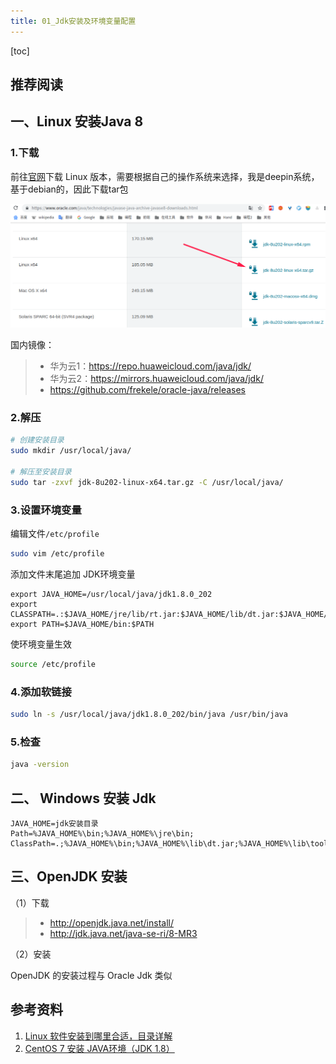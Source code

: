 ```yaml
---
title: 01_Jdk安装及环境变量配置
---
```


[toc]

## 推荐阅读

## 一、Linux 安装Java 8

### 1.下载

前往[官网](https://www.oracle.com/java/technologies/javase-java-archive-javase8-downloads.html)下载 Linux 版本，需要根据自己的操作系统来选择，我是deepin系统，基于debian的，因此下载tar包

![1567941026153](./images/1567941026153.png)

国内镜像：

> - 华为云1：https://repo.huaweicloud.com/java/jdk/
> - 华为云2：https://mirrors.huaweicloud.com/java/jdk/
> - https://github.com/frekele/oracle-java/releases

### 2.解压

```bash
# 创建安装目录
sudo mkdir /usr/local/java/

# 解压至安装目录
sudo tar -zxvf jdk-8u202-linux-x64.tar.gz -C /usr/local/java/
```

### 3.设置环境变量

编辑文件`/etc/profile`

```bash
sudo vim /etc/profile
```

添加文件末尾追加 JDK环境变量

```properties
export JAVA_HOME=/usr/local/java/jdk1.8.0_202
export CLASSPATH=.:$JAVA_HOME/jre/lib/rt.jar:$JAVA_HOME/lib/dt.jar:$JAVA_HOME/lib/tools.jar
export PATH=$JAVA_HOME/bin:$PATH
```

使环境变量生效

```bash
source /etc/profile
```

### 4.添加软链接

```bash
sudo ln -s /usr/local/java/jdk1.8.0_202/bin/java /usr/bin/java
```

### 5.检查

```bash
java -version
```

## 二、 Windows 安装 Jdk

```properties
JAVA_HOME=jdk安装目录
Path=%JAVA_HOME%\bin;%JAVA_HOME%\jre\bin;
ClassPath=.;%JAVA_HOME%\bin;%JAVA_HOME%\lib\dt.jar;%JAVA_HOME%\lib\tools.jar
```

## 三、OpenJDK 安装

（1）下载

> - http://openjdk.java.net/install/
> - http://jdk.java.net/java-se-ri/8-MR3

（2）安装

OpenJDK 的安装过程与 Oracle Jdk 类似

## 参考资料

1. [Linux 软件安装到哪里合适，目录详解](https://blog.csdn.net/qq_15766181/article/details/80755786)
2. [CentOS 7 安装 JAVA环境（JDK 1.8）](https://www.cnblogs.com/stulzq/p/9286878.html)